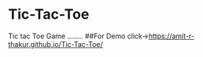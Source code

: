 # Tic-Tac-Toe
Tic tac Toe  Game ........
##For Demo click->https://amit-r-thakur.github.io/Tic-Tac-Toe/
